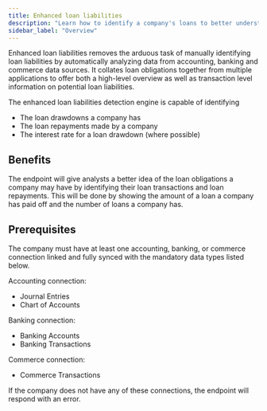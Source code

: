 ```yaml
---
title: Enhanced loan liabilities
description: "Learn how to identify a company's loans to better understand its financial health"
sidebar_label: "Overview"
---
```


Enhanced loan liabilities removes the arduous task of manually identifying loan liabilities by automatically analyzing data from accounting, banking and commerce data sources.
It collates loan obligations together from multiple applications to offer both a high-level overview as well as transaction level information on potential loan liabilities. 

The enhanced loan liabilities detection engine is capable of identifying 

- The loan drawdowns a company has
- The loan repayments made by a company
- The interest rate for a loan drawdown (where possible)

## Benefits

The endpoint will give analysts a better idea of the loan obligations a company may have by identifying their loan transactions and loan repayments.
This will be done by showing the amount of a loan a company has paid off and the number of loans a company has.

## Prerequisites 
The company must have at least one accounting, banking, or commerce connection linked and fully synced with the mandatory data types listed below.

Accounting connection:
- Journal Entries
- Chart of Accounts

Banking connection:
- Banking Accounts
- Banking Transactions

Commerce connection:
- Commerce Transactions

If the company does not have any of these connections, the endpoint will respond with an error.